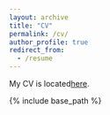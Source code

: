```yaml
---
layout: archive
title: "CV"
permalink: /cv/
author_profile: true
redirect_from:
  - /resume
---
```


My CV is located[here](http://skkwan.github.io/skkwan.github.io/files/CV_Apr2019.pdf).

{% include base_path %}


